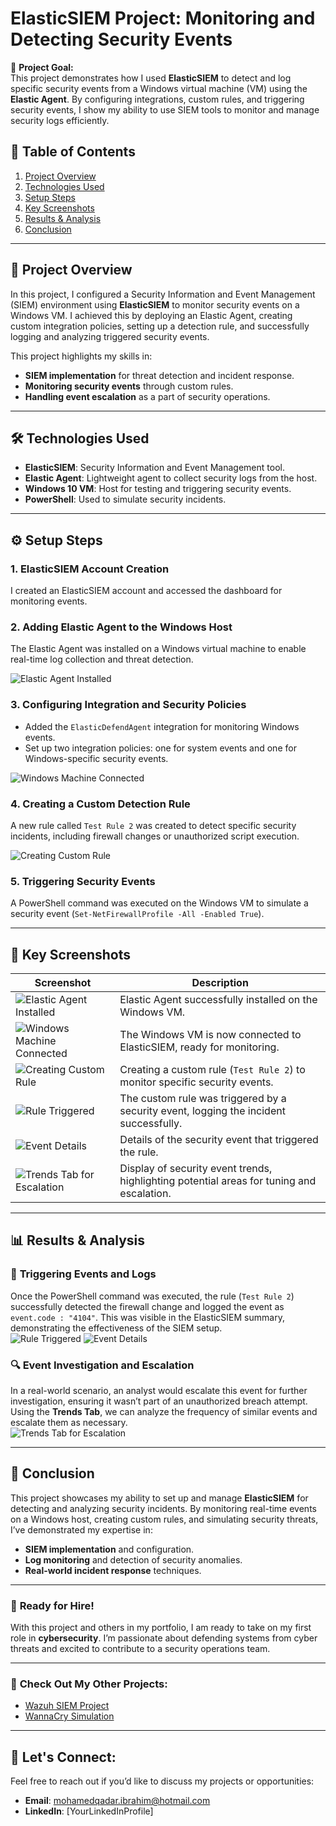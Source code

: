 # ElasticSIEM Project: Monitoring and Detecting Security Events

🚀 **Project Goal:**  
This project demonstrates how I used **ElasticSIEM** to detect and log specific security events from a Windows virtual machine (VM) using the **Elastic Agent**. By configuring integrations, custom rules, and triggering security events, I show my ability to use SIEM tools to monitor and manage security logs efficiently.

## 📑 **Table of Contents**
1. [Project Overview](#project-overview)
2. [Technologies Used](#technologies-used)
3. [Setup Steps](#setup-steps)
4. [Key Screenshots](#key-screenshots)
5. [Results & Analysis](#results-and-analysis)
6. [Conclusion](#conclusion)

---

## 🎯 **Project Overview**
In this project, I configured a Security Information and Event Management (SIEM) environment using **ElasticSIEM** to monitor security events on a Windows VM. I achieved this by deploying an Elastic Agent, creating custom integration policies, setting up a detection rule, and successfully logging and analyzing triggered security events.

This project highlights my skills in:
- **SIEM implementation** for threat detection and incident response.
- **Monitoring security events** through custom rules.
- **Handling event escalation** as a part of security operations.

---

## 🛠 **Technologies Used**
- **ElasticSIEM**: Security Information and Event Management tool.
- **Elastic Agent**: Lightweight agent to collect security logs from the host.
- **Windows 10 VM**: Host for testing and triggering security events.
- **PowerShell**: Used to simulate security incidents.

---

## ⚙️ **Setup Steps**

### 1. **ElasticSIEM Account Creation**
I created an ElasticSIEM account and accessed the dashboard for monitoring events.

### 2. **Adding Elastic Agent to the Windows Host**
The Elastic Agent was installed on a Windows virtual machine to enable real-time log collection and threat detection.  

![Elastic Agent Installed](screenshots/Step%202.PNG)

### 3. **Configuring Integration and Security Policies**
- Added the `ElasticDefendAgent` integration for monitoring Windows events.
- Set up two integration policies: one for system events and one for Windows-specific security events.

![Windows Machine Connected](screenshots/Step%203.PNG)

### 4. **Creating a Custom Detection Rule**
A new rule called `Test Rule 2` was created to detect specific security incidents, including firewall changes or unauthorized script execution.  

![Creating Custom Rule](screenshots/Step%204.PNG)

### 5. **Triggering Security Events**
A PowerShell command was executed on the Windows VM to simulate a security event (`Set-NetFirewallProfile -All -Enabled True`).

---

## 📸 **Key Screenshots**

| Screenshot | Description |
|------------|--------------|
| ![Elastic Agent Installed](screenshots/Step%202.PNG) | Elastic Agent successfully installed on the Windows VM. |
| ![Windows Machine Connected](screenshots/Step%203.PNG) | The Windows VM is now connected to ElasticSIEM, ready for monitoring. |
| ![Creating Custom Rule](screenshots/Step%204.PNG) | Creating a custom rule (`Test Rule 2`) to monitor specific security events. |
| ![Rule Triggered](screenshots/Step%205.PNG) | The custom rule was triggered by a security event, logging the incident successfully. |
| ![Event Details](screenshots/Step%206.PNG) | Details of the security event that triggered the rule. |
| ![Trends Tab for Escalation](screenshots/Step%207.PNG) | Display of security event trends, highlighting potential areas for tuning and escalation. |

---

## 📊 **Results & Analysis**

### 🚨 **Triggering Events and Logs**
Once the PowerShell command was executed, the rule (`Test Rule 2`) successfully detected the firewall change and logged the event as `event.code : "4104"`. This was visible in the ElasticSIEM summary, demonstrating the effectiveness of the SIEM setup.  
![Rule Triggered](screenshots/Step%205.PNG)
![Event Details](screenshots/Step%206.PNG)

### 🔍 **Event Investigation and Escalation**
In a real-world scenario, an analyst would escalate this event for further investigation, ensuring it wasn’t part of an unauthorized breach attempt. Using the **Trends Tab**, we can analyze the frequency of similar events and escalate them as necessary.  
![Trends Tab for Escalation](screenshots/Step%207.PNG)

---

## 🎉 **Conclusion**
This project showcases my ability to set up and manage **ElasticSIEM** for detecting and analyzing security incidents. By monitoring real-time events on a Windows host, creating custom rules, and simulating security threats, I’ve demonstrated my expertise in:
- **SIEM implementation** and configuration.
- **Log monitoring** and detection of security anomalies.
- **Real-world incident response** techniques.

---

### 💼 **Ready for Hire!**
With this project and others in my portfolio, I am ready to take on my first role in **cybersecurity**. I’m passionate about defending systems from cyber threats and excited to contribute to a security operations team.

---

### 👀 **Check Out My Other Projects:**
- [Wazuh SIEM Project](link)
- [WannaCry Simulation](link)

---

## 🚀 **Let's Connect:**
Feel free to reach out if you’d like to discuss my projects or opportunities:
- **Email**: mohamedqadar.ibrahim@hotmail.com
- **LinkedIn**: [YourLinkedInProfile]

